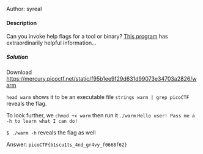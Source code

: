 Author: syreal

#### Description

Can you invoke help flags for a tool or binary? [This program](https://mercury.picoctf.net/static/f95b1ee9f29d631d99073e34703a2826/warm) has extraordinarily helpful information...

##### Solution
Download https://mercury.picoctf.net/static/f95b1ee9f29d631d99073e34703a2826/warm

`head warm` shows it to be an executable file
`strings warm | grep picoCTF` reveals the flag.

To look further, we `chmod +x warm` then run it `./warm`
`Hello user! Pass me a -h to learn what I can do!`

`$ ./warm -h` reveals the flag as well


Answer: `picoCTF{b1scu1ts_4nd_gr4vy_f0668f62}`
